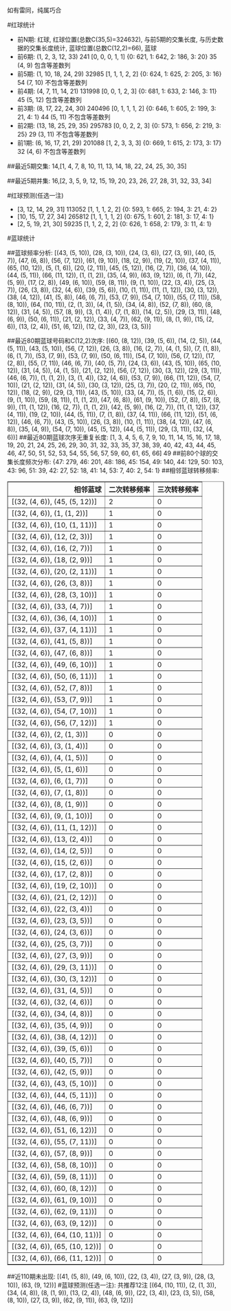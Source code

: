 <!-- 
.. title: 大乐透16154期(2016-12-31)数据分析报告
.. slug: dlott-16154-2016-12-31-report
.. date: 2017-01-01 08:00:00 UTC+08:00
.. tags: Lottery
.. link: 
.. description: 
.. type: text
-->

如有雷同，纯属巧合

<!-- TEASER_END-->

#红球统计

- 前N期: 红球, 红球位置(总数C(35,5)=324632), 与前5期的交集长度, 与历史数据的交集长度统计, 蓝球位置(总数C(12,2)=66), 蓝球
- 前6期: (1, 2, 3, 12, 33) 241 [0, 0, 0, 1, 1] {0: 621, 1: 642, 2: 186, 3: 20} 35 (4, 9) 包含等差数列
- 前5期: (1, 10, 18, 24, 29) 32985 [1, 1, 1, 2, 2] {0: 624, 1: 625, 2: 205, 3: 16} 54 (7, 10) 不包含等差数列
- 前4期: (4, 7, 11, 14, 21) 131998 [0, 0, 1, 2, 3] {0: 681, 1: 633, 2: 146, 3: 11} 45 (5, 12) 包含等差数列
- 前3期: (8, 17, 22, 24, 30) 240496 [0, 1, 1, 1, 2] {0: 646, 1: 605, 2: 199, 3: 21, 4: 1} 44 (5, 11) 不包含等差数列
- 前2期: (13, 18, 25, 29, 35) 295783 [0, 0, 2, 2, 3] {0: 573, 1: 656, 2: 219, 3: 25} 29 (3, 11) 不包含等差数列
- 前1期: (6, 16, 17, 21, 29) 201088 [1, 2, 3, 3, 3] {0: 669, 1: 615, 2: 173, 3: 17} 32 (4, 6) 不包含等差数列

##最近5期交集:
14,[1, 4, 7, 8, 10, 11, 13, 14, 18, 22, 24, 25, 30, 35]

##最近5期并集:
16,[2, 3, 5, 9, 12, 15, 19, 20, 23, 26, 27, 28, 31, 32, 33, 34]

#红球预测(任选一注)

- [3, 12, 14, 29, 31] 113052 [1, 1, 1, 2, 2] {0: 593, 1: 665, 2: 194, 3: 21, 4: 2}
- [10, 15, 17, 27, 34] 265812 [1, 1, 1, 1, 2] {0: 675, 1: 601, 2: 181, 3: 17, 4: 1}
- [2, 5, 19, 21, 30] 59235 [1, 1, 2, 2, 2] {0: 626, 1: 658, 2: 179, 3: 11, 4: 1}

#蓝球统计

##蓝球频率分析:
[(43, (5, 10)), (28, (3, 10)), (24, (3, 6)), (27, (3, 9)), (40, (5, 7)), (47, (6, 8)), (56, (7, 12)), (61, (9, 10)), (18, (2, 9)), (19, (2, 10)), (37, (4, 11)), (65, (10, 12)), (5, (1, 6)), (20, (2, 11)), (45, (5, 12)), (16, (2, 7)), (36, (4, 10)), (44, (5, 11)), (66, (11, 12)), (1, (1, 2)), (35, (4, 9)), (63, (9, 12)), (6, (1, 7)), (42, (5, 9)), (17, (2, 8)), (49, (6, 10)), (59, (8, 11)), (9, (1, 10)), (22, (3, 4)), (25, (3, 7)), (26, (3, 8)), (32, (4, 6)), (39, (5, 6)), (10, (1, 11)), (11, (1, 12)), (30, (3, 12)), (38, (4, 12)), (41, (5, 8)), (46, (6, 7)), (53, (7, 9)), (54, (7, 10)), (55, (7, 11)), (58, (8, 10)), (64, (10, 11)), (2, (1, 3)), (4, (1, 5)), (34, (4, 8)), (52, (7, 8)), (60, (8, 12)), (31, (4, 5)), (57, (8, 9)), (3, (1, 4)), (7, (1, 8)), (14, (2, 5)), (29, (3, 11)), (48, (6, 9)), (50, (6, 11)), (21, (2, 12)), (33, (4, 7)), (62, (9, 11)), (8, (1, 9)), (15, (2, 6)), (13, (2, 4)), (51, (6, 12)), (12, (2, 3)), (23, (3, 5))]

##最近80期蓝球号码和C(12,2)次序:
 [(60, (8, 12)), (39, (5, 6)), (14, (2, 5)), (44, (5, 11)), (43, (5, 10)), (56, (7, 12)), (26, (3, 8)), (16, (2, 7)), (4, (1, 5)), (7, (1, 8)), (6, (1, 7)), (53, (7, 9)), (53, (7, 9)), (50, (6, 11)), (54, (7, 10)), (56, (7, 12)), (17, (2, 8)), (55, (7, 11)), (46, (6, 7)), (40, (5, 7)), (24, (3, 6)), (43, (5, 10)), (65, (10, 12)), (31, (4, 5)), (4, (1, 5)), (21, (2, 12)), (56, (7, 12)), (30, (3, 12)), (29, (3, 11)), (46, (6, 7)), (1, (1, 2)), (3, (1, 4)), (32, (4, 6)), (53, (7, 9)), (66, (11, 12)), (54, (7, 10)), (21, (2, 12)), (31, (4, 5)), (30, (3, 12)), (25, (3, 7)), (20, (2, 11)), (65, (10, 12)), (18, (2, 9)), (29, (3, 11)), (43, (5, 10)), (33, (4, 7)), (5, (1, 6)), (15, (2, 6)), (9, (1, 10)), (59, (8, 11)), (1, (1, 2)), (47, (6, 8)), (61, (9, 10)), (52, (7, 8)), (57, (8, 9)), (11, (1, 12)), (16, (2, 7)), (1, (1, 2)), (42, (5, 9)), (16, (2, 7)), (11, (1, 12)), (37, (4, 11)), (19, (2, 10)), (44, (5, 11)), (7, (1, 8)), (37, (4, 11)), (66, (11, 12)), (51, (6, 12)), (46, (6, 7)), (43, (5, 10)), (26, (3, 8)), (10, (1, 11)), (38, (4, 12)), (47, (6, 8)), (35, (4, 9)), (54, (7, 10)), (45, (5, 12)), (44, (5, 11)), (29, (3, 11)), (32, (4, 6))]
##最近80期蓝球次序无重复长度:
 [1, 3, 4, 5, 6, 7, 9, 10, 11, 14, 15, 16, 17, 18, 19, 20, 21, 24, 25, 26, 29, 30, 31, 32, 33, 35, 37, 38, 39, 40, 42, 43, 44, 45, 46, 47, 50, 51, 52, 53, 54, 55, 56, 57, 59, 60, 61, 65, 66] 49
##前80个球的交集长度频次分布:
{47: 279, 46: 201, 48: 186, 45: 154, 49: 140, 44: 129, 50: 103, 43: 96, 51: 39, 42: 27, 52: 18, 41: 14, 53: 7, 40: 2, 54: 1}
##相邻蓝球转移频率:
 <table border="1" class="table table-striped dataframe">
  <thead>
    <tr style="text-align: right;">
      <th>相邻蓝球</th>
      <th>二次转移频率</th>
      <th>三次转移频率</th>
    </tr>
  </thead>
  <tbody>
    <tr>
      <td>[(32, (4, 6)), (45, (5, 12))]</td>
      <td>2</td>
      <td>0</td>
    </tr>
    <tr>
      <td>[(32, (4, 6)), (1, (1, 2))]</td>
      <td>1</td>
      <td>0</td>
    </tr>
    <tr>
      <td>[(32, (4, 6)), (10, (1, 11))]</td>
      <td>1</td>
      <td>0</td>
    </tr>
    <tr>
      <td>[(32, (4, 6)), (12, (2, 3))]</td>
      <td>1</td>
      <td>0</td>
    </tr>
    <tr>
      <td>[(32, (4, 6)), (16, (2, 7))]</td>
      <td>1</td>
      <td>0</td>
    </tr>
    <tr>
      <td>[(32, (4, 6)), (18, (2, 9))]</td>
      <td>1</td>
      <td>0</td>
    </tr>
    <tr>
      <td>[(32, (4, 6)), (20, (2, 11))]</td>
      <td>1</td>
      <td>0</td>
    </tr>
    <tr>
      <td>[(32, (4, 6)), (26, (3, 8))]</td>
      <td>1</td>
      <td>0</td>
    </tr>
    <tr>
      <td>[(32, (4, 6)), (28, (3, 10))]</td>
      <td>1</td>
      <td>0</td>
    </tr>
    <tr>
      <td>[(32, (4, 6)), (33, (4, 7))]</td>
      <td>1</td>
      <td>0</td>
    </tr>
    <tr>
      <td>[(32, (4, 6)), (36, (4, 10))]</td>
      <td>1</td>
      <td>0</td>
    </tr>
    <tr>
      <td>[(32, (4, 6)), (37, (4, 11))]</td>
      <td>1</td>
      <td>0</td>
    </tr>
    <tr>
      <td>[(32, (4, 6)), (41, (5, 8))]</td>
      <td>1</td>
      <td>0</td>
    </tr>
    <tr>
      <td>[(32, (4, 6)), (47, (6, 8))]</td>
      <td>1</td>
      <td>0</td>
    </tr>
    <tr>
      <td>[(32, (4, 6)), (49, (6, 10))]</td>
      <td>1</td>
      <td>0</td>
    </tr>
    <tr>
      <td>[(32, (4, 6)), (50, (6, 11))]</td>
      <td>1</td>
      <td>0</td>
    </tr>
    <tr>
      <td>[(32, (4, 6)), (52, (7, 8))]</td>
      <td>1</td>
      <td>0</td>
    </tr>
    <tr>
      <td>[(32, (4, 6)), (53, (7, 9))]</td>
      <td>1</td>
      <td>0</td>
    </tr>
    <tr>
      <td>[(32, (4, 6)), (54, (7, 10))]</td>
      <td>1</td>
      <td>0</td>
    </tr>
    <tr>
      <td>[(32, (4, 6)), (56, (7, 12))]</td>
      <td>1</td>
      <td>0</td>
    </tr>
    <tr>
      <td>[(32, (4, 6)), (2, (1, 3))]</td>
      <td>0</td>
      <td>0</td>
    </tr>
    <tr>
      <td>[(32, (4, 6)), (3, (1, 4))]</td>
      <td>0</td>
      <td>0</td>
    </tr>
    <tr>
      <td>[(32, (4, 6)), (4, (1, 5))]</td>
      <td>0</td>
      <td>0</td>
    </tr>
    <tr>
      <td>[(32, (4, 6)), (5, (1, 6))]</td>
      <td>0</td>
      <td>0</td>
    </tr>
    <tr>
      <td>[(32, (4, 6)), (6, (1, 7))]</td>
      <td>0</td>
      <td>0</td>
    </tr>
    <tr>
      <td>[(32, (4, 6)), (7, (1, 8))]</td>
      <td>0</td>
      <td>0</td>
    </tr>
    <tr>
      <td>[(32, (4, 6)), (8, (1, 9))]</td>
      <td>0</td>
      <td>0</td>
    </tr>
    <tr>
      <td>[(32, (4, 6)), (9, (1, 10))]</td>
      <td>0</td>
      <td>0</td>
    </tr>
    <tr>
      <td>[(32, (4, 6)), (11, (1, 12))]</td>
      <td>0</td>
      <td>0</td>
    </tr>
    <tr>
      <td>[(32, (4, 6)), (13, (2, 4))]</td>
      <td>0</td>
      <td>0</td>
    </tr>
    <tr>
      <td>[(32, (4, 6)), (14, (2, 5))]</td>
      <td>0</td>
      <td>0</td>
    </tr>
    <tr>
      <td>[(32, (4, 6)), (15, (2, 6))]</td>
      <td>0</td>
      <td>0</td>
    </tr>
    <tr>
      <td>[(32, (4, 6)), (17, (2, 8))]</td>
      <td>0</td>
      <td>0</td>
    </tr>
    <tr>
      <td>[(32, (4, 6)), (19, (2, 10))]</td>
      <td>0</td>
      <td>0</td>
    </tr>
    <tr>
      <td>[(32, (4, 6)), (21, (2, 12))]</td>
      <td>0</td>
      <td>0</td>
    </tr>
    <tr>
      <td>[(32, (4, 6)), (22, (3, 4))]</td>
      <td>0</td>
      <td>0</td>
    </tr>
    <tr>
      <td>[(32, (4, 6)), (23, (3, 5))]</td>
      <td>0</td>
      <td>0</td>
    </tr>
    <tr>
      <td>[(32, (4, 6)), (24, (3, 6))]</td>
      <td>0</td>
      <td>0</td>
    </tr>
    <tr>
      <td>[(32, (4, 6)), (25, (3, 7))]</td>
      <td>0</td>
      <td>0</td>
    </tr>
    <tr>
      <td>[(32, (4, 6)), (27, (3, 9))]</td>
      <td>0</td>
      <td>0</td>
    </tr>
    <tr>
      <td>[(32, (4, 6)), (29, (3, 11))]</td>
      <td>0</td>
      <td>0</td>
    </tr>
    <tr>
      <td>[(32, (4, 6)), (30, (3, 12))]</td>
      <td>0</td>
      <td>0</td>
    </tr>
    <tr>
      <td>[(32, (4, 6)), (31, (4, 5))]</td>
      <td>0</td>
      <td>0</td>
    </tr>
    <tr>
      <td>[(32, (4, 6)), (32, (4, 6))]</td>
      <td>0</td>
      <td>0</td>
    </tr>
    <tr>
      <td>[(32, (4, 6)), (34, (4, 8))]</td>
      <td>0</td>
      <td>0</td>
    </tr>
    <tr>
      <td>[(32, (4, 6)), (35, (4, 9))]</td>
      <td>0</td>
      <td>0</td>
    </tr>
    <tr>
      <td>[(32, (4, 6)), (38, (4, 12))]</td>
      <td>0</td>
      <td>0</td>
    </tr>
    <tr>
      <td>[(32, (4, 6)), (39, (5, 6))]</td>
      <td>0</td>
      <td>0</td>
    </tr>
    <tr>
      <td>[(32, (4, 6)), (40, (5, 7))]</td>
      <td>0</td>
      <td>0</td>
    </tr>
    <tr>
      <td>[(32, (4, 6)), (42, (5, 9))]</td>
      <td>0</td>
      <td>0</td>
    </tr>
    <tr>
      <td>[(32, (4, 6)), (43, (5, 10))]</td>
      <td>0</td>
      <td>0</td>
    </tr>
    <tr>
      <td>[(32, (4, 6)), (44, (5, 11))]</td>
      <td>0</td>
      <td>0</td>
    </tr>
    <tr>
      <td>[(32, (4, 6)), (46, (6, 7))]</td>
      <td>0</td>
      <td>0</td>
    </tr>
    <tr>
      <td>[(32, (4, 6)), (48, (6, 9))]</td>
      <td>0</td>
      <td>0</td>
    </tr>
    <tr>
      <td>[(32, (4, 6)), (51, (6, 12))]</td>
      <td>0</td>
      <td>0</td>
    </tr>
    <tr>
      <td>[(32, (4, 6)), (55, (7, 11))]</td>
      <td>0</td>
      <td>0</td>
    </tr>
    <tr>
      <td>[(32, (4, 6)), (57, (8, 9))]</td>
      <td>0</td>
      <td>0</td>
    </tr>
    <tr>
      <td>[(32, (4, 6)), (58, (8, 10))]</td>
      <td>0</td>
      <td>0</td>
    </tr>
    <tr>
      <td>[(32, (4, 6)), (59, (8, 11))]</td>
      <td>0</td>
      <td>0</td>
    </tr>
    <tr>
      <td>[(32, (4, 6)), (60, (8, 12))]</td>
      <td>0</td>
      <td>0</td>
    </tr>
    <tr>
      <td>[(32, (4, 6)), (61, (9, 10))]</td>
      <td>0</td>
      <td>0</td>
    </tr>
    <tr>
      <td>[(32, (4, 6)), (62, (9, 11))]</td>
      <td>0</td>
      <td>0</td>
    </tr>
    <tr>
      <td>[(32, (4, 6)), (63, (9, 12))]</td>
      <td>0</td>
      <td>0</td>
    </tr>
    <tr>
      <td>[(32, (4, 6)), (64, (10, 11))]</td>
      <td>0</td>
      <td>0</td>
    </tr>
    <tr>
      <td>[(32, (4, 6)), (65, (10, 12))]</td>
      <td>0</td>
      <td>0</td>
    </tr>
    <tr>
      <td>[(32, (4, 6)), (66, (11, 12))]</td>
      <td>0</td>
      <td>0</td>
    </tr>
  </tbody>
</table>
##近110期未出现:
 [(41, (5, 8)), (49, (6, 10)), (22, (3, 4)), (27, (3, 9)), (28, (3, 10)), (63, (9, 12))]
#蓝球预测(任选一注):
共推荐12注
 [(64, (10, 11)), (2, (1, 3)), (34, (4, 8)), (8, (1, 9)), (13, (2, 4)), (48, (6, 9)), (22, (3, 4)), (23, (3, 5)), (58, (8, 10)), (27, (3, 9)), (62, (9, 11)), (63, (9, 12))]

